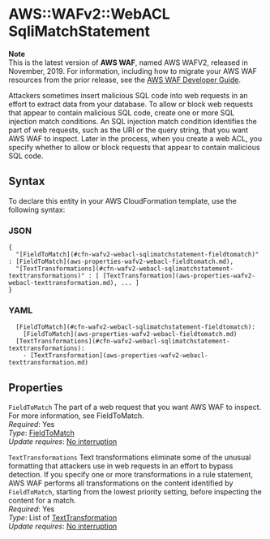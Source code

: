 # AWS::WAFv2::WebACL SqliMatchStatement<a name="aws-properties-wafv2-webacl-sqlimatchstatement"></a>

**Note**  
This is the latest version of **AWS WAF**, named AWS WAFV2, released in November, 2019\. For information, including how to migrate your AWS WAF resources from the prior release, see the [AWS WAF Developer Guide](https://docs.aws.amazon.com/waf/latest/developerguide/waf-chapter.html)\. 

Attackers sometimes insert malicious SQL code into web requests in an effort to extract data from your database\. To allow or block web requests that appear to contain malicious SQL code, create one or more SQL injection match conditions\. An SQL injection match condition identifies the part of web requests, such as the URI or the query string, that you want AWS WAF to inspect\. Later in the process, when you create a web ACL, you specify whether to allow or block requests that appear to contain malicious SQL code\.

## Syntax<a name="aws-properties-wafv2-webacl-sqlimatchstatement-syntax"></a>

To declare this entity in your AWS CloudFormation template, use the following syntax:

### JSON<a name="aws-properties-wafv2-webacl-sqlimatchstatement-syntax.json"></a>

```
{
  "[FieldToMatch](#cfn-wafv2-webacl-sqlimatchstatement-fieldtomatch)" : [FieldToMatch](aws-properties-wafv2-webacl-fieldtomatch.md),
  "[TextTransformations](#cfn-wafv2-webacl-sqlimatchstatement-texttransformations)" : [ [TextTransformation](aws-properties-wafv2-webacl-texttransformation.md), ... ]
}
```

### YAML<a name="aws-properties-wafv2-webacl-sqlimatchstatement-syntax.yaml"></a>

```
  [FieldToMatch](#cfn-wafv2-webacl-sqlimatchstatement-fieldtomatch): 
    [FieldToMatch](aws-properties-wafv2-webacl-fieldtomatch.md)
  [TextTransformations](#cfn-wafv2-webacl-sqlimatchstatement-texttransformations): 
    - [TextTransformation](aws-properties-wafv2-webacl-texttransformation.md)
```

## Properties<a name="aws-properties-wafv2-webacl-sqlimatchstatement-properties"></a>

`FieldToMatch`  <a name="cfn-wafv2-webacl-sqlimatchstatement-fieldtomatch"></a>
The part of a web request that you want AWS WAF to inspect\. For more information, see FieldToMatch\.   
*Required*: Yes  
*Type*: [FieldToMatch](aws-properties-wafv2-webacl-fieldtomatch.md)  
*Update requires*: [No interruption](https://docs.aws.amazon.com/AWSCloudFormation/latest/UserGuide/using-cfn-updating-stacks-update-behaviors.html#update-no-interrupt)

`TextTransformations`  <a name="cfn-wafv2-webacl-sqlimatchstatement-texttransformations"></a>
Text transformations eliminate some of the unusual formatting that attackers use in web requests in an effort to bypass detection\. If you specify one or more transformations in a rule statement, AWS WAF performs all transformations on the content identified by `FieldToMatch`, starting from the lowest priority setting, before inspecting the content for a match\.  
*Required*: Yes  
*Type*: List of [TextTransformation](aws-properties-wafv2-webacl-texttransformation.md)  
*Update requires*: [No interruption](https://docs.aws.amazon.com/AWSCloudFormation/latest/UserGuide/using-cfn-updating-stacks-update-behaviors.html#update-no-interrupt)